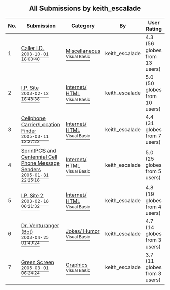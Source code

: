 ﻿<div align="center">

## All Submissions by keith\_escalade

</div>

No.  | Submission | Category | By   | User Rating
---- | ---------- | -------- | ---- | -----------
1 | [Caller I\.D\.<br /><sup>2003-10-01 16:00:40</sup>](https://github.com/Planet-Source-Code/keith-escalade-caller-i-d__1-48942) | [Miscellaneous<br /><sup>Visual Basic</sup>](../ByCategory/miscellaneous__1-1.md) | keith\_escalade | 4.3 (56 globes from 13 users)
2 | [I\.P\. Site<br /><sup>2003-02-12 16:48:38</sup>](https://github.com/Planet-Source-Code/keith-escalade-i-p-site__1-43154) | [Internet/ HTML<br /><sup>Visual Basic</sup>](../ByCategory/internet-html__1-34.md) | keith\_escalade | 5.0 (50 globes from 10 users)
3 | [Cellphone Carrier/Location Finder<br /><sup>2005-03-11 12:27:22</sup>](https://github.com/Planet-Source-Code/keith-escalade-cellphone-carrier-location-finder__1-59423) | [Internet/ HTML<br /><sup>Visual Basic</sup>](../ByCategory/internet-html__1-34.md) | keith\_escalade | 4.4 (31 globes from 7 users)
4 | [SprintPCS and Centennial Cell Phone Message Senders<br /><sup>2005-01-31 22:25:18</sup>](https://github.com/Planet-Source-Code/keith-escalade-sprintpcs-and-centennial-cell-phone-message-senders__1-58607) | [Internet/ HTML<br /><sup>Visual Basic</sup>](../ByCategory/internet-html__1-34.md) | keith\_escalade | 5.0 (25 globes from 5 users)
5 | [I\.P\. Site 2<br /><sup>2003-02-18 06:21:32</sup>](https://github.com/Planet-Source-Code/keith-escalade-i-p-site-2__1-43341) | [Internet/ HTML<br /><sup>Visual Basic</sup>](../ByCategory/internet-html__1-34.md) | keith\_escalade | 4.8 (19 globes from 4 users)
6 | [Dr\. Venturanger \(Bot\)<br /><sup>2003-04-25 01:49:24</sup>](https://github.com/Planet-Source-Code/keith-escalade-dr-venturanger-bot__1-45015) | [Jokes/ Humor<br /><sup>Visual Basic</sup>](../ByCategory/jokes-humor__1-40.md) | keith\_escalade | 4.7 (14 globes from 3 users)
7 | [Green Screen<br /><sup>2005-03-01 06:24:24</sup>](https://github.com/Planet-Source-Code/keith-escalade-green-screen__1-59224) | [Graphics<br /><sup>Visual Basic</sup>](../ByCategory/graphics__1-46.md) | keith\_escalade | 3.7 (11 globes from 3 users)
